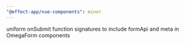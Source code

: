 ```yaml
---
"@effect-app/vue-components": minor
---
```


uniform onSubmit function signatures to include formApi and meta in OmegaForm components

